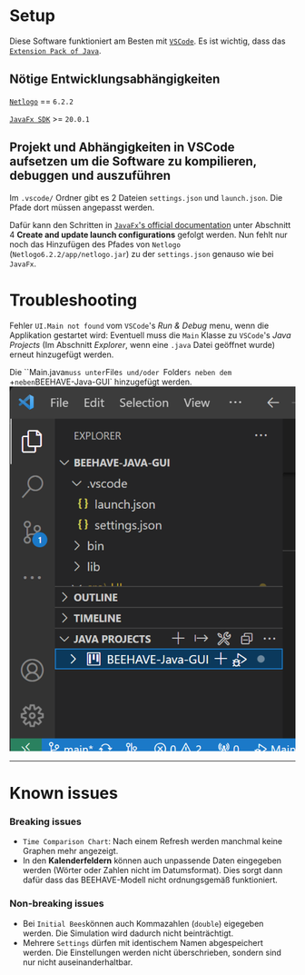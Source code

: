 # Setup
Diese Software funktioniert am Besten mit [`VSCode`](https://code.visualstudio.com/Download).
Es ist wichtig, dass das [`Extension Pack of Java`](https://marketplace.visualstudio.com/items?itemName=vscjava.vscode-java-pack).

## Nötige Entwicklungsabhängigkeiten
[`Netlogo`](https://ccl.northwestern.edu/netlogo/download.shtml) == `6.2.2`

[`JavaFx SDK`](https://openjfx.io/) >= `20.0.1` 

## Projekt und Abhängigkeiten in VSCode aufsetzen um die Software zu kompilieren, debuggen und auszuführen 
Im `.vscode/` Ordner gibt es 2 Dateien `settings.json` und `launch.json`.
Die Pfade dort müssen angepasst werden.

Dafür kann den Schritten in [`JavaFx`'s official documentation](https://openjfx.io/openjfx-docs/#IDE-VSCode) unter Abschnitt 4 **Create and update launch configurations** gefolgt werden.
Nun fehlt nur noch das Hinzufügen des Pfades von `Netlogo` (`Netlogo6.2.2/app/netlogo.jar`) zu der `settings.json` genauso wie bei `JavaFx`.

# Troubleshooting
Fehler `UI.Main not found` vom `VSCode`'s _Run & Debug_ menu, wenn die Applikation gestartet wird:
Eventuell muss die `Main` Klasse zu `VSCode`'s _Java Projects_ (Im Abschnitt _Explorer_, wenn eine `.java` Datei geöffnet wurde) erneut hinzugefügt werden. 

Die ``Main.java` muss unter `File`s und/oder `Folder`s neben dem `+` neben `BEEHAVE-Java-GUI` hinzugefügt werden.
![Alt text](troubleshooting.png)

------------------------
# Known issues
### Breaking issues
- ``Time Comparison Chart``: Nach einem Refresh werden manchmal keine Graphen mehr angezeigt. 
- In den **Kalenderfeldern** können auch unpassende Daten eingegeben werden (Wörter oder Zahlen nicht im Datumsformat). Dies sorgt dann dafür dass das BEEHAVE-Modell nicht ordnungsgemäß funktioniert.
### Non-breaking issues
- Bei `Initial Bees`können auch Kommazahlen (`double`) eigegeben werden. Die Simulation wird dadurch nicht beinträchtigt. 
- Mehrere `Settings` dürfen mit identischem Namen abgespeichert werden. Die Einstellungen werden nicht überschrieben, sondern sind nur nicht auseinanderhaltbar.

